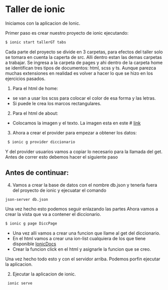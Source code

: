 # Taller de ionic

Iniciamos con la aplicacion de Ionic.

Primer paso es crear nuestro proyecto de ionic ejecutando:
```bash
$ ionic start tallerGT tabs
```
Cada parte del proyecto se divide en 3 carpetas, para efectos del taller solo se tomara en cuenta la caperta de src.
Alli dentro estan las demas carpetas a trabajar.
Se ingresa a la carpeta de pages y ahi dentro de la carpeta home se identifican tres tipos de documentos: html, scss y ts. Aunque parezca muchas extensiones en realidad es volver a hacer lo que se hizo en los ejercicios pasados.

1. Para el html de home:

 * se van a usar los scss para colocar el color de esa forma y las letras.
 * Si puede le crea los marcos rectangulares.

2. Para el html de about:

 * Colocamos la imagen y el texto. La imagen esta en este # [link](/assets/imgs)

3. Ahora a crear el provider para empezar a obtener los datos:
```bash
 $ ionic g provider diccionario
```
Y del provider usuarios vamos a copiar lo necesario para la llamada del get. Antes de correr esto debemos hacer el siguiente paso

  ## Antes de continuar:
4.  Vamos a crear la base de datos con el nombre db.json y tenerla fuera del proyecto de ionic y ejecuatar el comando
```bash
json-server db.json
```
Una vez hecho esto podemos seguir enlazando las partes
Ahora vamos a crear la vista que va a contener el diccionario.

  ```bash
  $ ionic g page DiccPage
  ```
  * Una vez alli vamos a crear una funcion que llame al get del diccionario.
  * En el html vamos a crear una ion-list cualquiera de los que tiene disponible  [IonicDocs](https://ionicframework.com/docs/components/)
  * Crear la funcion click en el html y asignarle la funcion que se creo.

  Una vez hecho todo esto y con el servidor arriba. Podemos porfin ejecutar la aplicacion.

2. Ejecutar la aplicacion de ionic.
```bash
 ionic serve
```
